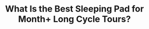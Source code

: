 ---
layout: community
category: community
title: "What Is the Best Sleeping Pad for Month+ Long Cycle Tours?"
description: " Those of you who do month+ long trips, what do you use as a sleeping pad and pillow? I use inflatable ones, but this is the longest trip I'm on and both have got slow punctures."
isTopLevel: false
isSingleLevel: false
isArticle: false
datePublished: 2022-06-20 10:42:00 +0300
dateModified: 2022-06-20 10:42:00 +0300
published: false
---